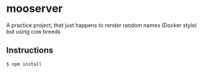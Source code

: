 # mooserver

A practice project, that just happens to render random names (Docker style) but using cow breeds

## Instructions

`$ npm install`
